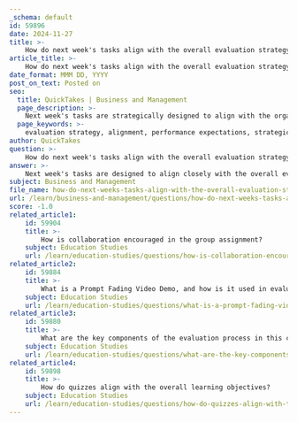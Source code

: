 ```yaml
---
_schema: default
id: 59896
date: 2024-11-27
title: >-
    How do next week's tasks align with the overall evaluation strategy?
article_title: >-
    How do next week's tasks align with the overall evaluation strategy?
date_format: MMM DD, YYYY
post_on_text: Posted on
seo:
  title: QuickTakes | Business and Management
  page_description: >-
    Next week's tasks are strategically designed to align with the organization's evaluation strategy, focusing on performance expectations, communication, group dynamics, and skill acquisition to enhance individual and organizational success.
  page_keywords: >-
    evaluation strategy, alignment, performance expectations, strategic goals, communication cadence, group assignments, quizzes, Skill Acquisition Program, competencies, continuous improvement
author: QuickTakes
question: >-
    How do next week's tasks align with the overall evaluation strategy?
answer: >-
    Next week's tasks are designed to align closely with the overall evaluation strategy by ensuring that daily activities contribute to long-term objectives and performance expectations. This alignment is crucial for fostering a cohesive work environment where all team members are working towards the same strategic goals.\n\n1. **Strategic Competency Alignment**: The tasks will focus on current performance expectations rather than past evaluations. This approach encourages individuals to engage with their roles actively and understand how their contributions impact the organization's objectives.\n\n2. **Integration of Goals and Strategies**: By integrating the tasks with the organization's strategic goals, team members can see the direct connection between their daily responsibilities and the broader business objectives. This alignment helps in maintaining focus and motivation.\n\n3. **Evaluation Plan Components**: The tasks will include elements that are part of a comprehensive evaluation plan, such as defining the target population, outlining the theory of change, and establishing clear evaluation questions. This structured approach ensures that evaluations are meaningful and relevant.\n\n4. **Communication Cadence**: Establishing a regular communication rhythm will be part of next week's tasks. This will facilitate ongoing dialogue about progress and challenges, ensuring that everyone remains aligned with the strategic direction.\n\n5. **Group Assignments and Quizzes**: Incorporating group assignments and quizzes will allow for both individual and collective assessments. This dual approach not only evaluates group dynamics but also individual contributions, reinforcing accountability and collaboration.\n\n6. **Skill Acquisition Program (SAP)**: Tasks related to the Skill Acquisition Program will focus on developing competencies that are essential for achieving strategic goals. This ensures that team members are equipped with the necessary skills to perform effectively.\n\nIn summary, next week's tasks are strategically designed to bridge the gap between daily activities and long-term objectives, fostering an environment of continuous improvement and alignment with the organization's goals. This approach not only enhances individual performance but also contributes to the overall success of the organization.
subject: Business and Management
file_name: how-do-next-weeks-tasks-align-with-the-overall-evaluation-strategy.md
url: /learn/business-and-management/questions/how-do-next-weeks-tasks-align-with-the-overall-evaluation-strategy
score: -1.0
related_article1:
    id: 59904
    title: >-
        How is collaboration encouraged in the group assignment?
    subject: Education Studies
    url: /learn/education-studies/questions/how-is-collaboration-encouraged-in-the-group-assignment
related_article2:
    id: 59884
    title: >-
        What is a Prompt Fading Video Demo, and how is it used in evaluations?
    subject: Education Studies
    url: /learn/education-studies/questions/what-is-a-prompt-fading-video-demo-and-how-is-it-used-in-evaluations
related_article3:
    id: 59880
    title: >-
        What are the key components of the evaluation process in this context?
    subject: Education Studies
    url: /learn/education-studies/questions/what-are-the-key-components-of-the-evaluation-process-in-this-context
related_article4:
    id: 59898
    title: >-
        How do quizzes align with the overall learning objectives?
    subject: Education Studies
    url: /learn/education-studies/questions/how-do-quizzes-align-with-the-overall-learning-objectives
---
```


&nbsp;
